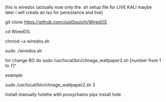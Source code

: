this is wiredos (actually now only the .sh setup file for LIVE KALI maybe later i will create an iso for persistance and live)


git clone https://github.com/JustSouichi/WiredOS

cd WiredOS

chmod +x wiredos.sh

sudo ./wiredos.sh

for change BG do 
sudo /usr/local/bin/chnage_wallpaper2.sh [number from 1 to 7]"

example 

sudo /usr/local/bin/chnage_wallpaper2.sh 3

Install manually holehe with proxychains pipx install hole
